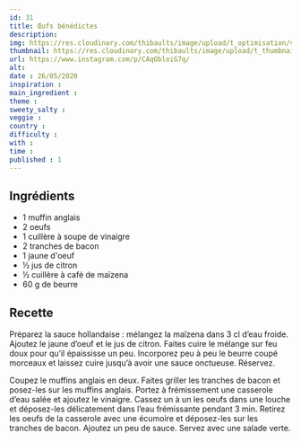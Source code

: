 ```yaml
---
id: 31
title: Œufs bénédictes
description: 
img: https://res.cloudinary.com/thibaults/image/upload/t_optimisation/v1600517803/Recipes/20200526_oeuf_benedictes.jpg
thumbnail: https://res.cloudinary.com/thibaults/image/upload/t_thumbnail_josie/v1600517803/Recipes/20200526_oeuf_benedictes.jpg
url: https://www.instagram.com/p/CAqObloiG7q/
alt: 
date : 26/05/2020
inspiration :
main_ingredient : 
theme : 
sweety_salty : 
veggie : 
country :
difficulty :
with : 
time : 
published : 1
---
```


## Ingrédients
 - 1 muffin anglais
 - 2 oeufs
 - 1 cuillère à soupe de vinaigre
 - 2 tranches de bacon
 - 1 jaune d'oeuf
 - ½ jus de citron
 - ½ cuillère à café de maïzena
 - 60 g de beurre

## Recette
Préparez la sauce hollandaise : mélangez la maïzena dans 3 cl d’eau froide. Ajoutez le jaune d’oeuf et le jus de citron. Faites cuire le mélange sur feu doux pour qu’il épaississe un peu. Incorporez peu à peu le beurre coupé morceaux et laissez cuire jusqu’à avoir une sauce onctueuse. Réservez.

Coupez le muffins anglais en deux. Faites griller les tranches de bacon et posez-les sur les muffins anglais. Portez à frémissement une casserole d’eau salée et ajoutez le vinaigre. Cassez un à un les oeufs dans une louche et déposez-les délicatement dans l’eau frémissante pendant 3 min. Retirez les oeufs de la casserole avec une écumoire et déposez-les sur les tranches de bacon. Ajoutez un peu de sauce. Servez avec une salade verte.